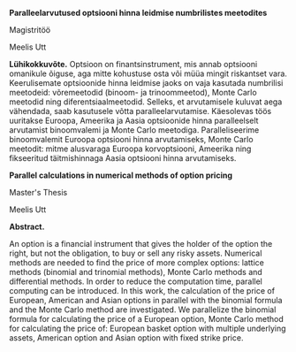 
**Paralleelarvutused optsiooni hinna leidmise numbrilistes meetodites**

Magistritöö

Meelis Utt

**Lühikokkuvõte.**
Optsioon on finantsinstrument, mis annab optsiooni omanikule õiguse, aga mitte kohustuse osta või müüa mingit riskantset vara.
Keerulisemate optsioonide hinna leidmise jaoks on vaja kasutada numbrilisi meetodeid: võremeetodid (binoom- ja trinoommeetod), Monte Carlo meetodid ning diferentsiaalmeetodid.
Selleks, et arvutamisele kuluvat aega vähendada, saab kasutusele võtta paralleelarvutamise.
Käesolevas töös uuritakse Euroopa, Ameerika ja Aasia optsioonide hinna paralleelselt arvutamist binoomvalemi ja Monte Carlo meetodiga.
Paralleliseerime binoomvalemit Euroopa optsiooni hinna arvutamiseks, Monte Carlo meetodit: mitme alusvaraga Euroopa korvoptsiooni, Ameerika ning fikseeritud täitmishinnaga Aasia optsiooni hinna arvutamiseks.


**Parallel calculations in numerical methods of option pricing**

Master's Thesis

Meelis Utt
  
**Abstract.**

An option is a financial instrument that gives the holder of the option the right, but not the obligation, to buy or sell any risky assets.
Numerical methods are needed to find the price of more complex options: lattice methods (binomial and trinomial methods), Monte Carlo methods and differential methods.
In order to reduce the computation time, parallel computing can be introduced.
In this work, the calculation of the price of European, American and Asian options in parallel with the binomial formula and the Monte Carlo method are investigated.
We parallelize the binomial formula for calculating the price of a European option, Monte Carlo method for calculating the price of: European basket option with multiple underlying assets, American option and Asian option with fixed strike price.
